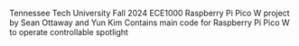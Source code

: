 Tennessee Tech University Fall 2024 ECE1000 Raspberry Pi Pico W project by Sean Ottaway and Yun Kim
Contains main code for Raspberry Pi Pico W to operate controllable spotlight 
